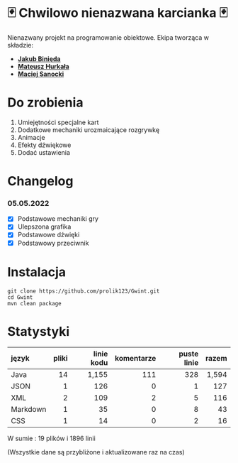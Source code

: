# 🃏 Chwilowo nienazwana karcianka 🃏
Nienazwany projekt na programowanie obiektowe.
Ekipa tworząca w składzie:

 - **[Jakub Binięda](https://github.com/jakubbinieda)**
 - **[Mateusz Hurkała](https://github.com/prolik123)**
 - **[Maciej Sanocki](https://github.com/msanock)**

# Do zrobienia 
 1. Umiejętności specjalne kart
 2. Dodatkowe mechaniki urozmaicające rozgrywkę
 3. Animacje
 4. Efekty dźwiękowe
 5. Dodać ustawienia

# Changelog
 ### 05.05.2022
  - [x] Podstawowe mechaniki gry
  - [x] Ulepszona grafika
  - [x] Podstawowe dźwięki 
  - [x] Podstawowy przeciwnik

# Instalacja
```
git clone https://github.com/prolik123/Gwint.git
cd Gwint
mvn clean package
```

# Statystyki
| język | pliki | linie kodu | komentarze | puste linie | razem |
| :--- | ---: | ---: | ---: | ---: | ---: |
| Java | 14 | 1,155 | 111 | 328 | 1,594 |
| JSON | 1 | 126 | 0 | 1 | 127 |
| XML | 2 | 109 | 2 | 5 | 116 |
| Markdown | 1 | 35 | 0 | 8 | 43 |
| CSS | 1 | 14 | 0 | 2 | 16 |

W sumie : 19 plików i 1896 linii

(Wszystkie dane są przybliżone i aktualizowane raz na czas)
